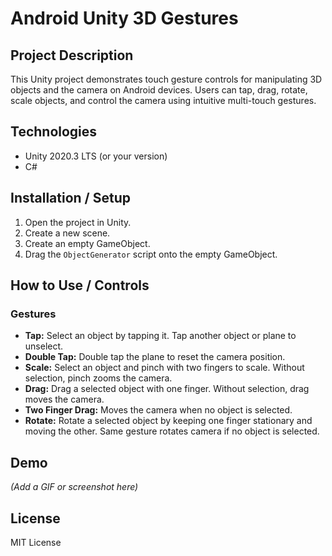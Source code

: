 # Android Unity 3D Gestures

## Project Description
This Unity project demonstrates touch gesture controls for manipulating 3D objects and the camera on Android devices. Users can tap, drag, rotate, scale objects, and control the camera using intuitive multi-touch gestures.

## Technologies
- Unity 2020.3 LTS (or your version)
- C#

## Installation / Setup
1. Open the project in Unity.
2. Create a new scene.
3. Create an empty GameObject.
4. Drag the `ObjectGenerator` script onto the empty GameObject.

## How to Use / Controls

### Gestures
- **Tap:** Select an object by tapping it. Tap another object or plane to unselect.
- **Double Tap:** Double tap the plane to reset the camera position.
- **Scale:** Select an object and pinch with two fingers to scale. Without selection, pinch zooms the camera.
- **Drag:** Drag a selected object with one finger. Without selection, drag moves the camera.
- **Two Finger Drag:** Moves the camera when no object is selected.
- **Rotate:** Rotate a selected object by keeping one finger stationary and moving the other. Same gesture rotates camera if no object is selected.

## Demo
*(Add a GIF or screenshot here)*

## License
MIT License
